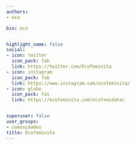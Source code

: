 ```yaml
---
authors:
- eco

bio: eco


highlight_name: false
social:
- icon: twitter
  icon_pack: fab
  link: https://twitter.com/EcoFeminita
- icon: instagram
  icon_pack: fab
  link: https://www.instagram.com/ecofeminita/
- icon: globe
  icon_pack: fas
  link: https://ecofeminita.com/ecofemidata/


superuser: false
user_groups: 
- comunidades
title: Ecofeminita
---
```

